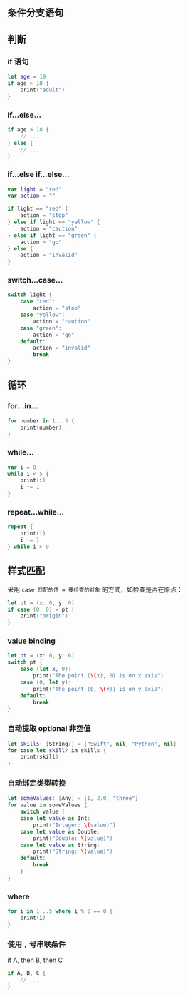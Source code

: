 ## 条件分支语句

## 判断

### if 语句

```swift
let age = 19
if age > 18 {
	print("adult")
}
```

### if...else...

```swift
if age > 18 {
	// ...
} else {
	// ...
}
```

### if...else if...else...

```swift
var light = "red"
var action = ""

if light == "red" {
    action = "stop"
} else if light == "yellow" {
    action = "caution"
} else if light == "green" {
    action = "go"
} else {
    action = "invalid"
}
```

### switch...case...

```swift
switch light {
    case "red":
        action = "stop"
    case "yellow":
        action = "caution"
    case "green":
        action = "go"
    default:
        action = "invalid"
        break
}
```

## 循环

### for...in...

```swift
for number in 1...5 {
    print(number)
}
```

### while...

```swift
var i = 0
while i < 5 {
    print(i)
    i += 1
}
```

### repeat...while...

```swift
repeat {
    print(i)
    i -= 1
} while i > 0
```

## 样式匹配

采用 `case 匹配的值 = 要检查的对象` 的方式，如检查是否在原点：

```swift
let pt = (x: 0, y: 0)
if case (0, 0) = pt {
    print("origin")
}
```

### value binding

```swift
let pt = (x: 0, y: 6)
switch pt {
    case (let x, 0):
        print("The point (\(x), 0) is on x axis")
    case (0, let y):
        print("The point (0, \(y)) is on y axis")
    default:
        break
}
```

### 自动提取 optional 非空值

```swift
let skills: [String?] = ["Swift", nil, "Python", nil]
for case let skill? in skills {
    print(skill)
}
```

### 自动绑定类型转换

```swift
let someValues: [Any] = [1, 2.0, "three"]
for value in someValues {
    switch value {
    case let value as Int:
        print("Integer: \(value)")
    case let value as Double:
        print("Double: \(value)")
    case let value as String:
        print("String: \(value)")
    default:
        break
    }
}
```

### where

```swift
for i in 1...5 where i % 2 == 0 {
    print(i)
}
```

### 使用 `,` 号串联条件

if A, then B, then C

```swift
if A, B, C {
	// ...
}
```



